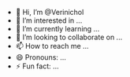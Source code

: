 - 👋 Hi, I’m @Verinichol
- 👀 I’m interested in ...
- 🌱 I’m currently learning ...
- 💞️ I’m looking to collaborate on ...
- 📫 How to reach me ...
- 😄 Pronouns: ...
- ⚡ Fun fact: ...

<!---
Verinichol/Verinichol is a ✨ special ✨ repository because its `README.md` (this file) appears on your GitHub profile.
You can click the Preview link to take a look at your changes.
--->
